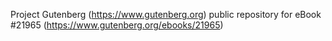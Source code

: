Project Gutenberg (https://www.gutenberg.org) public repository for eBook #21965 (https://www.gutenberg.org/ebooks/21965)

